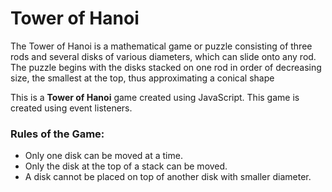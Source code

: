 <h1>Tower of Hanoi</h1>
<p>The Tower of Hanoi is a mathematical game or puzzle consisting of three rods and several disks of various diameters, which can slide onto any rod. The puzzle begins with the disks stacked on one rod in order of decreasing size, the smallest at the top, thus approximating a conical shape</p>
<p>This is a <b>Tower of Hanoi</b> game created using JavaScript. This game is created using event listeners.</p>
<h3>Rules of the Game: </h3>
<ul>
  <li>Only one disk can be moved at a time.</li>
  <li>Only the disk at the top of a stack can be moved.</li>
  <li>A disk cannot be placed on top of another disk with smaller diameter.</li>
</ul>
